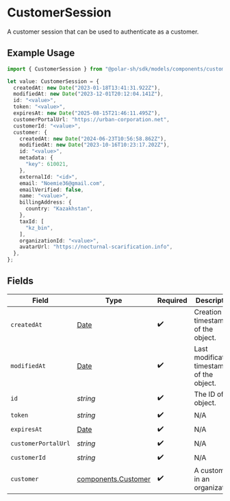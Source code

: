 # CustomerSession

A customer session that can be used to authenticate as a customer.

## Example Usage

```typescript
import { CustomerSession } from "@polar-sh/sdk/models/components/customersession.js";

let value: CustomerSession = {
  createdAt: new Date("2023-01-18T13:41:31.922Z"),
  modifiedAt: new Date("2023-12-01T20:12:04.141Z"),
  id: "<value>",
  token: "<value>",
  expiresAt: new Date("2025-08-15T21:46:11.495Z"),
  customerPortalUrl: "https://urban-corporation.net",
  customerId: "<value>",
  customer: {
    createdAt: new Date("2024-06-23T10:56:58.862Z"),
    modifiedAt: new Date("2023-10-16T10:23:17.202Z"),
    id: "<value>",
    metadata: {
      "key": 610021,
    },
    externalId: "<id>",
    email: "Noemie36@gmail.com",
    emailVerified: false,
    name: "<value>",
    billingAddress: {
      country: "Kazakhstan",
    },
    taxId: [
      "kz_bin",
    ],
    organizationId: "<value>",
    avatarUrl: "https://nocturnal-scarification.info",
  },
};
```

## Fields

| Field                                                                                         | Type                                                                                          | Required                                                                                      | Description                                                                                   |
| --------------------------------------------------------------------------------------------- | --------------------------------------------------------------------------------------------- | --------------------------------------------------------------------------------------------- | --------------------------------------------------------------------------------------------- |
| `createdAt`                                                                                   | [Date](https://developer.mozilla.org/en-US/docs/Web/JavaScript/Reference/Global_Objects/Date) | :heavy_check_mark:                                                                            | Creation timestamp of the object.                                                             |
| `modifiedAt`                                                                                  | [Date](https://developer.mozilla.org/en-US/docs/Web/JavaScript/Reference/Global_Objects/Date) | :heavy_check_mark:                                                                            | Last modification timestamp of the object.                                                    |
| `id`                                                                                          | *string*                                                                                      | :heavy_check_mark:                                                                            | The ID of the object.                                                                         |
| `token`                                                                                       | *string*                                                                                      | :heavy_check_mark:                                                                            | N/A                                                                                           |
| `expiresAt`                                                                                   | [Date](https://developer.mozilla.org/en-US/docs/Web/JavaScript/Reference/Global_Objects/Date) | :heavy_check_mark:                                                                            | N/A                                                                                           |
| `customerPortalUrl`                                                                           | *string*                                                                                      | :heavy_check_mark:                                                                            | N/A                                                                                           |
| `customerId`                                                                                  | *string*                                                                                      | :heavy_check_mark:                                                                            | N/A                                                                                           |
| `customer`                                                                                    | [components.Customer](../../models/components/customer.md)                                    | :heavy_check_mark:                                                                            | A customer in an organization.                                                                |
